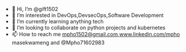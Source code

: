 - 👋 Hi, I’m @gift1502
- 👀 I’m interested in DevOps,DevsecOps,Software Development
- 🌱 I’m currently learning anything tech 
- 💞️ I’m looking to collaborate on python projects and kubernetes
- 📫 How to reach me mpho1502@gmail.com,www.linkedin.com/mpho masekwameng and @Mpho71602983

<!---
gift1502/gift1502 is a ✨ special ✨ repository because its `README.md` (this file) appears on your GitHub profile.
You can click the Preview link to take a look at your changes.
--->
